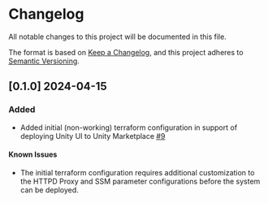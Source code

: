 # Changelog

All notable changes to this project will be documented in this file. 

The format is based on [Keep a Changelog](https://keepachangelog.com/en/1.0.0/),
and this project adheres to [Semantic Versioning](https://semver.org/spec/v2.0.0.html).

## [0.1.0] 2024-04-15

### Added 

- Added initial (non-working) terraform configuration in support of deploying Unity UI to Unity Marketplace [#9](https://github.com/unity-sds/unity-sds-portal/issues/9)

#### Known Issues
- The initial terraform configuration requires additional customization to the HTTPD Proxy and SSM parameter configurations before the system can be deployed.